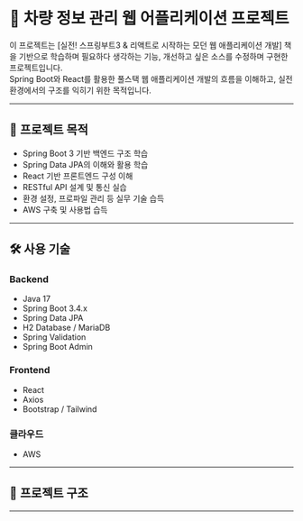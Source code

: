 # 🚀 차량 정보 관리 웹 어플리케이션 프로젝트

이 프로젝트는 [실전! 스프링부트3 & 리액트로 시작하는 모던 웹 애플리케이션 개발] 책을 기반으로 학습하며 필요하다 생각하는 기능, 개선하고 싶은 소스를 수정하며 구현한 프로젝트입니다.  
Spring Boot와 React를 활용한 풀스택 웹 애플리케이션 개발의 흐름을 이해하고, 실전 환경에서의 구조를 익히기 위한 목적입니다.

---

## 📌 프로젝트 목적

- Spring Boot 3 기반 백엔드 구조 학습
- Spring Data JPA의 이해와 활용 학습
- React 기반 프론트엔드 구성 이해
- RESTful API 설계 및 통신 실습
- 환경 설정, 프로파일 관리 등 실무 기술 습득
- AWS 구축 및 사용법 습득
  
---

## 🛠️ 사용 기술

### Backend
- Java 17
- Spring Boot 3.4.x
- Spring Data JPA
- H2 Database / MariaDB
- Spring Validation
- Spring Boot Admin

### Frontend
- React
- Axios
- Bootstrap / Tailwind

### 클라우드
- AWS

---

## 📁 프로젝트 구조


---
 







